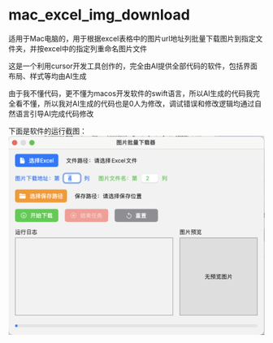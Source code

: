 # mac_excel_img_download  

适用于Mac电脑的，用于根据excel表格中的图片url地址列批量下载图片到指定文件夹，并按excel中的指定列重命名图片文件  

这是一个利用cursor开发工具创作的，完全由AI提供全部代码的软件，包括界面布局、样式等均由AI生成  

由于我不懂代码，更不懂为macos开发软件的swift语言，所以AI生成的代码我完全看不懂，所以我对AI生成的代码也是0人为修改，调试错误和修改逻辑均通过自然语言引导AI完成代码修改  

下面是软件的运行截图：  
![demo截图](./demo_pic/WX20241010-235944@2x.png)



